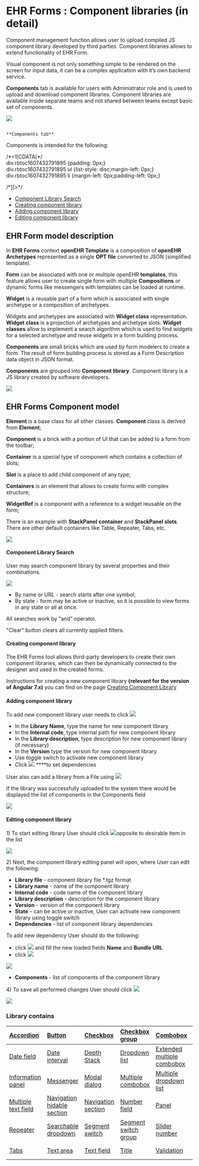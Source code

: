 # EHR Forms : Component libraries \(in detail\)

Component management function allows user to upload compiled JS component library developed by third parties. Component libraries allows to extend functionality of EHR Form.

Visual component is not only something simple to be rendered on the screen for input data, it can be a complex application with it’s own backend service.

**Components** tab is available for users with Administrator role and is used to upload and download component libraries. Component libraries are available inside separate teams and not shared between teams except basic set of components.

![](.gitbook/assets/34833896.png)

                                                                                                                                                  **Components tab**

Components is intended for the following:

/\*&lt;!\[CDATA\[\*/  
div.rbtoc1607432791895 {padding: 0px;}  
div.rbtoc1607432791895 ul {list-style: disc;margin-left: 0px;}  
div.rbtoc1607432791895 li {margin-left: 0px;padding-left: 0px;}  
  
/\*\]\]&gt;\*/

* [Component Library Search](ehr-forms-component-libraries-in-detail.md#Componentlibraries%28indetail%29-ComponentLibrarySearch)
* [Creating component library](ehr-forms-component-libraries-in-detail.md#Componentlibraries%28indetail%29-Creatingcomponentlibrary)
* [Adding component library ](ehr-forms-component-libraries-in-detail.md#Componentlibraries%28indetail%29-Addingcomponentlibrary)
* [Editing component library](ehr-forms-component-libraries-in-detail.md#Componentlibraries%28indetail%29-Editingcomponentlibrary)

## EHR Form model description <a id="Componentlibraries(indetail)-EHRFormmodeldescription"></a>

In **EHR Forms** context **openEHR Template** is a composition of **openEHR Archetypes** represented as a single **OPT file** converted to JSON \(simplified template\).

**Form** can be associated with one or multiple openEHR **templates**, this feature allows user to create single form with multiple **Compositions** or dynamic forms like messengers with templates can be loaded at runtime.

**Widget** is a reusable part of a form which is associated with single archetype or a composition of archetypes.

Widgets and archetypes are associated with **Widget class** representation. **Widget class** is a projection of archetypes and archetype slots. **Widget classes** allow to implement a search algorithm which is used to find widgets for a selected archetype and reuse widgets in a form building process.

**Components** are small bricks which are used by form modelers to create a form. The result of form building process is stored as a Form Description data object in JSON format.

**Components** are grouped into **Component library**. Component library is a JS library created by software developers.

![](.gitbook/assets/34833829.png)

## EHR Forms Component model <a id="Componentlibraries(indetail)-EHRFormsComponentmodel"></a>

**Element** is a base class for all other classes. **Component** class is derived from **Element**;

**Component** is a brick with a portion of UI that can be added to a form from the toolbar;

**Container** is a special type of component which contains a collection of slots;

**Slot** is a place to add child component of any type;

**Containers** is an element that allows to create forms with complex structure;

**WidgetRef** is a component with a reference to a widget reusable on the form;

There is an example with **StackPanel** **container** and **StackPanel slots**. There are other default containers like Table, Repeater, Tabs, etc.

![](.gitbook/assets/34833832.png)

#### Component Library Search <a id="Componentlibraries(indetail)-ComponentLibrarySearch"></a>

User may search component library by several properties and their combinations.

![](.gitbook/assets/34835252.png)

* By name or URL - search starts after one symbol;
* By state - form may be active or inactive, so it is possible to view forms in any state or all at once.

All searches work by "and" operator.

"Clear" button clears all currently applied filters.

#### Creating component library <a id="Componentlibraries(indetail)-Creatingcomponentlibrary"></a>

The EHR Forms tool allows third-party developers to create their own component libraries, which can then be dynamically connected to the designer and used in the created forms.

Instructions for creating a new component library **\(relevant for the version of Angular 7.x\)** you can find on the page [Creating Component Library](ehr-forms-creating-component-library.md)

#### Adding component library  <a id="Componentlibraries(indetail)-Addingcomponentlibrary"></a>

To add new component library user needs to click ![](.gitbook/assets/34833900.png)

* In the **Library Name**, type the name for new component library
* In the **Internal code**, type internal path for new component library
* In the **Library description**, type description for new component library \(if necessary\)
* In the **Version** type the version for new component library
* Use toggle switch to activate new component library
* Click ![](.gitbook/assets/34833906.png) ****to set dependencies 

User also can add a library from a File using ![](.gitbook/assets/34833904.png)

If the library was successfully uploaded to the system there would be displayed the list of components in the Components field

![](.gitbook/assets/34833901.png)

#### Editing component library <a id="Componentlibraries(indetail)-Editingcomponentlibrary"></a>

1\) To start editing library User should click ![](.gitbook/assets/34835233.png)opposite to desirable item in the list 

![](.gitbook/assets/34835231.png)

2\) Next, the component library editing panel will open, where User can edit the following:

* **Library file** - component library file \*.tgz format
* **Library name** - name of the component library
* **Internal code** - code name of the component library
* **Library description** - description for the component library
* **Version** - version of the component library
* **State** - can be active or inactive, User can activate new component library using toggle switch 
* **Dependencies** - list of component library dependencies

To add new dependency User should do the following:

* click  ![](.gitbook/assets/34835244.png) and fill the new loaded fields **Name** and **Bundle URL**
* click ![](.gitbook/assets/34835246.png)

![](.gitbook/assets/34835245.png)

* **Components** - list of components of the component library

4\) To save all performed changes User should click ![](.gitbook/assets/34835254.png)

![](.gitbook/assets/34835236.png)

### Library contains <a id="Componentlibraries(indetail)-Librarycontains"></a>

| [Accordion](/display/EHR/Accordion) | [Button](/display/EHR/Button) | [Checkbox](/display/EHR/Checkbox) | [Checkbox group](/display/EHR/Checkbox+group) | [Combobox](/display/EHR/Combobox) | [Copy a section](/display/EHR/Copy+a+section) | [Copy value](/display/EHR/Copy+value) |
| :--- | :--- | :--- | :--- | :--- | :--- | :--- |
| [Date field](/display/EHR/Date+field) | [Date interval](/display/EHR/Date+interval) | [Depth Stack](/display/EHR/Depth+Stack) | [Dropdown list](/display/EHR/Dropdown+list) | [Extended multiple combobox](/display/EHR/Extended+multiple+combobox) | [Extended radio button](/display/EHR/Extended+radio+button) | [Horizontal stack](/display/EHR/Horizontal+stack) |
| [Information panel](/display/EHR/Information+panel) | [Messenger](/display/EHR/Messenger) | [Modal dialog](/display/EHR/Modal+dialog) | [Multiple combobox](/display/EHR/Multiple+combobox) | [Multiple dropdown list](/display/EHR/Multiple+dropdown+list) | [Multiple number field](/display/EHR/Multiple+number+field) | [Multiple text area](/display/EHR/Multiple+text+area) |
| [Multiple text field](/display/EHR/Multiple+text+field) | [Navigation hidable section](/display/EHR/Navigation+hidable+section) | [Navigation section](/display/EHR/Navigation+section) | [Number field](/display/EHR/Number+field) | [Panel](/display/EHR/Panel) | [Radio button](/display/EHR/Radio+button) | [Range](/display/EHR/Range) |
| [Repeater](/display/EHR/Repeater) | [Searchable dropdown](/display/EHR/Searchable+dropdown) | [Segment switch](/display/EHR/Segment+switch) | [Segment switch group](/display/EHR/Segment+switch+group) | [Slider number](/display/EHR/Slider+number) | [Spinner number](/display/EHR/Spinner+number) | [Switch](/display/EHR/Switch) |
| [Tabs](/display/EHR/Tabs) | [Text area](/display/EHR/Text+area) | [Text field](/display/EHR/Text+field) | [Title](/display/EHR/Title) | [Validation](/display/EHR/Validation) | [Variable](/display/EHR/Variable) | [Vertical stack](/display/EHR/Vertical+stack) |


